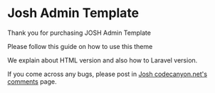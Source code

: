# Josh Admin Template

Thank you for purchasing JOSH Admin Template

Please follow this guide on how to use this theme

We explain about HTML version and also how to Laravel version.

If you come across any bugs,  please post in  [Josh codecanyon.net's comments](http://codecanyon.net/item/josh-laravel-admin-template/8754542/comments) page.


